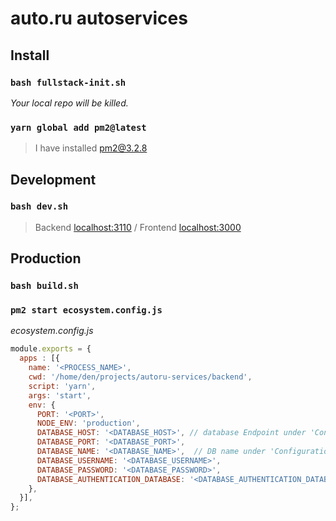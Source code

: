 # auto.ru autoservices

## Install

### `bash fullstack-init.sh`

_Your local repo will be killed._

### `yarn global add pm2@latest`

> I have installed pm2@3.2.8

## Development

### `bash dev.sh`

> Backend [localhost:3110](http://localhost:3110) / Frontend [localhost:3000](http://localhost:3000)

## Production

### `bash build.sh`

### `pm2 start ecosystem.config.js`

_ecosystem.config.js_
```js
module.exports = {
  apps : [{
    name: '<PROCESS_NAME>',
    cwd: '/home/den/projects/autoru-services/backend',
    script: 'yarn',
    args: 'start',
    env: {
      PORT: '<PORT>',
      NODE_ENV: 'production',
      DATABASE_HOST: '<DATABASE_HOST>', // database Endpoint under 'Connectivity & Security' tab
      DATABASE_PORT: '<DATABASE_PORT>',
      DATABASE_NAME: '<DATABASE_NAME>',  // DB name under 'Configuration' tab
      DATABASE_USERNAME: '<DATABASE_USERNAME>',
      DATABASE_PASSWORD: '<DATABASE_PASSWORD>',
      DATABASE_AUTHENTICATION_DATABASE: '<DATABASE_AUTHENTICATION_DATABASE>'
    },
  }],
};
```
